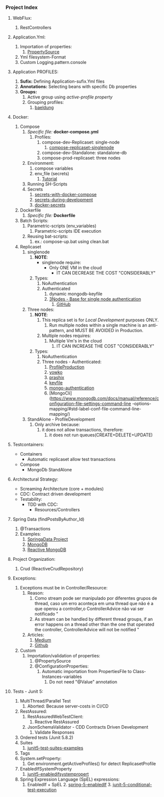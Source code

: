 ### Project Index

1. WebFlux:
    1. RestControllers


2. Application.Yml:
    1. Importation of properties:
        1. [PropertySource](https://www.baeldung.com/configuration-properties-in-spring-boot)
    2. Yml filesystem-Format
    3. Custom Logging.pattern.console


3. Application PROFILES:
    1. **Sufix:** Defining Application-sufix.Yml files
    2. **Annotations:** Selecting beans with specific Db properties
    3. **Groups:**
        1. Active group using _active-profile property_
        2. Grouping profiles:
           1. [baeldung](https://www.baeldung.com/spring-profiles#4-profile-groups)


4. Docker:
    1. Compose
        1. _Specific file:_ **docker-compose.yml**
           1. Profiles:
              1. compose-dev-Replicaset: single-node
                 1. [compose-replicaset-singlenode](https://stackoverflow.com/questions/60671005/docker-compose-for-mongodb-replicaset)
              2. compose-dev-Standalone: standalone-db
              3. compose-prod-replicaset: three nodes
        2. Environment:
           1. compose variables
           2. env_file (secrets)
              1. [Tutorial](https://www.youtube.com/watch?v=1je3VxDF67o)
        3. Running SH-Scripts
        4. Secrets
           1. [secrets-with-docker-compose](https://www.rockyourcode.com/using-docker-secrets-with-docker-compose/)
           2. [secrets-during-development](https://blog.mikesir87.io/2017/05/using-docker-secrets-during-development/)
           3. [docker-secrets](https://docs.docker.com/engine/swarm/secrets/#use-secrets-in-compose)
    2. Dockerfile
        1. _Specific file:_ **Dockerfile**
    3. Batch Scripts:
        1. Parametric-scripts (env_variables)
            1. Parametric-scripts IDE execution
        2. Reusing bat-scripts:
            1. ex.: compose-up.bat using clean.bat
    4. Replicaset
       1. singlenode
          1. **NOTE**: 
              - singlenode require:
                  * Only ONE VM in the cloud
                      + IT CAN DECREASE THE COST "CONSIDERABLY"
          2. Types:
             1. NoAuthentication
             2. Authenticated
                1. dynamic mongodb-keyfile 
                2. [3Nodes - Base for single node authentication](https://www.youtube.com/watch?v=-XzMfd4XQak)
                   1. [GitHub](https://github.com/willitscale/learning-docker)
       2. Three nodes:
          1. **NOTE**: 
             1. This replica set is for *Local Development* purposes ONLY. 
                1. Run multiple nodes within a single machine is an anti-pattern, and MUST BE AVOIDED in Production.
             2. Multiple nodes requires:
                1. Multiple Vm's in the cloud
                   1. IT CAN INCREASE THE COST "CONSIDERABLY"
          2. Types:
             1. NoAuthentication
             2. Three nodes - Authenticated:
                1. [ProfileProduction](https://sntnupl.com/mongodb-replicaset-for-development-using-docker)
                2. [yowko](https://github.com/yowko/docker-compose-mongodb-replica-set-with-auth/blob/master/docker-compose.yaml)
                3. [prashix](https://prashix.medium.com/setup-mongodb-replicaset-with-authentication-enabled-using-docker-compose-5edd2ad46a90)
                4. [keyfile](https://www.educba.com/mongodb-keyfile/)
                5. [mongo-authentication](https://mkyong.com/mongodb/mongodb-authentication-example/)
                6. [MongoCli](https://www.mongodb.com/docs/manual/reference/configuration-file-settings-command-line
                   -options-mapping/#std-label-conf-file-command-line-mapping/)
       3. StandAlone - ProfileDevelopment
          1. Only archive because:
             1. it does not allow transactions, therefore:
                1. it does not run queues(CREATE+DELETE+UPDATE)


5. Testcontainers:
    * Containers
      * Automatic replicaset allow test transactions
    * Compose
      * MongoDb StandAlone


6. Architectural Strategy:
    * Screaming Architecture (core + modules)
    * CDC: Contract driven development
    * Testability:
        * TDD with CDC: 
          * Resources/Controllers

7. Spring Data  (findPostsByAuthor_Id)
    1. @Transactions
    3. Examples:
        1. [SpringaData Project](https://github.com/spring-projects/spring-data-examples)
        2. [MongoDB](https://github.com/spring-projects/spring-data-examples/tree/main/mongodb)
        3. [Reactive MongoDB](https://github.com/spring-projects/spring-data-examples/tree/main/mongodb/reactive)


8. Project Organization:
    1. Crud (ReactiveCrudRepository)


9. Exceptions:
    1. Exceptions must be in  Controller/Resource:
        1. Reason:
            1. Como stream pode ser manipulado por diferentes grupos de thread, caso um erro aconteça em uma thread que não é a que operou a controller,o ControllerAdvice não vai ser notificado "
            2. As stream can be handled by different thread groups, if an error happens on a thread other than the one that operated the controller, ControllerAdvice will not be notified "
        2. Articles:
           1.  [Medium](https://medium.com/nstech/programa%C3%A7%C3%A3o-reativa-com-spring-boot-webflux-e-mongodb-chega-de-sofrer-f92fb64517c3)
           2. [Github](https://github.com/netshoes/blog-spring-reactive)
    2. Custom
        1. Importation/validation of properties:
            1. @PropertySource
            2. @ConfigurationProperties:
                1. Automatic importation from PropertiesFile to Class-Instances-variables
                    1. Do not need "@Value" annotation


10. Tests - Junit 5:
    1. MultiThread/Parallel Test
        1. Aborted: Because server-costs in CI/CD
    2. RestAssured:
        1. RestAssuredWebTestClient:
            1. Reactive RestAssured
        2. JsonSchemaValidator - CDD Contracts Driven Development
            1. Validate Responses
    3. Ordered tests (Junit 5.8.2)
    4. Suites
       1. [junit5-test-suites-examples](https://howtodoinjava.com/junit5/junit5-test-suites-examples/)
    5. Tags
    6. System.setProperty:
       1. Get environment.getActiveProfiles() for detect ReplicasetProfile
    7. EnabledIfSystemProperty
       1. [junit5-enabledifsystempropert](https://self-learning-java-tutorial.blogspot.com/2021/07/junit5-enabledifsystemproperty.html)
    8. Spring Expression Language (SpEL) expressions:
       1. EnabledIf + SpEL
          2. [spring-5-enabledIf](https://www.baeldung.com/spring-5-enabledIf)
          3. [junit-5-conditional-test-execution](https://www.baeldung.com/junit-5-conditional-test-execution)